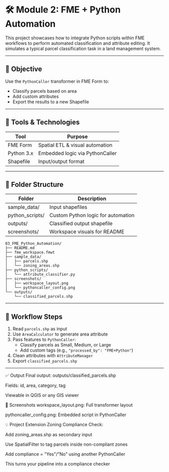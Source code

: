 # 🛠 Module 2: FME + Python Automation

This project showcases how to integrate Python scripts within FME workflows to perform automated classification and attribute editing. It simulates a typical parcel classification task in a land management system.

---

## 🎯 Objective

Use the `PythonCaller` transformer in FME Form to:
- Classify parcels based on area
- Add custom attributes
- Export the results to a new Shapefile

---

## 🧰 Tools & Technologies

| Tool       | Purpose                               |
|------------|---------------------------------------|
| FME Form   | Spatial ETL & visual automation       |
| Python 3.x | Embedded logic via PythonCaller       |
| Shapefile  | Input/output format                   |

---

## 📁 Folder Structure

| Folder | Description |
|--------|-------------|
| sample_data/ | Input shapefiles |
| python_scripts/ | Custom Python logic for automation |
| outputs/ | Classified output shapefile |
| screenshots/ | Workspace visuals for README |

```
03_FME_Python_Automation/
├── README.md
├── fme_workspace.fmwt
├── sample_data/
│   ├── parcels.shp
│   └── zoning_areas.shp
├── python_scripts/
│   └── attribute_classifier.py
├── screenshots/
│   ├── workspace_layout.png
│   └── pythoncaller_config.png
└── outputs/
    └── classified_parcels.shp
```
---

## 🔁 Workflow Steps

1. Read `parcels.shp` as input
2. Use `AreaCalculator` to generate area attribute
3. Pass features to `PythonCaller`:
    - Classify parcels as Small, Medium, or Large
    - Add custom tags (e.g., `"processed_by": "FME+Python"`)
4. Clean attributes with `AttributeManager`
5. Export `classified_parcels.shp`

---

✅ Output
Final output: outputs/classified_parcels.shp

Fields: id, area, category, tag

Viewable in QGIS or any GIS viewer

📸 Screenshots
workspace_layout.png: Full transformer layout

pythoncaller_config.png: Embedded script in PythonCaller


💡 Project Extension
Zoning Compliance Check:

Add zoning_areas.shp as secondary input

Use SpatialFilter to tag parcels inside non-compliant zones

Add compliance = "Yes"/"No" using another PythonCaller

This turns your pipeline into a compliance checker

